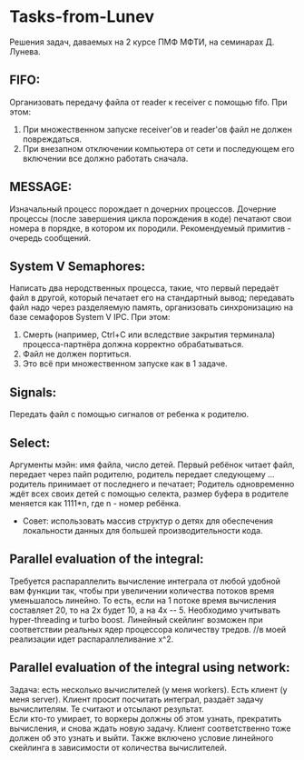 Tasks-from-Lunev
================

Решения задач, даваемых на 2 курсе ПМФ МФТИ, на семинарах Д. Лунева.

## FIFO:

Организовать передачу файла от reader к receiver с помощью fifo.
При этом:
1. При множественном запуске receiver'ов и reader'ов файл не должен повреждаться.
2. При внезапном отключении компьютера от сети и последующем его включении все должно работать сначала.


## MESSAGE:

Изначальный процесс порождает n дочерних процессов.
Дочерние процессы (после завершения цикла порождения в коде) печатают свои номера в порядке, в котором их породили.
Рекомендуемый примитив - очередь сообщений.


## System V Semaphores:

Написать два неродственных процесса, такие, что первый передаёт файл в другой, который печатает его на стандартный вывод; передавать файл надо через разделяемую память, организовать синхронизацию на базе семафоров System V IPC.
При этом:
1. Смерть (например, Ctrl+C или вследствие закрытия терминала) процесса-партнёра должна корректно обрабатываться.
2. Файл не должен портиться.
3. Это всё при множественном запуске как в 1 задаче.

## Signals:
 
Передать файл с помощью сигналов от ребенка к родителю.


## Select:

Аргументы мэйн: имя файла, число детей.
Первый ребёнок читает файл, передает через пайп родителю, родитель передает следующему ... родитель принимает от последнего и печатает;
Родитель одновременно ждёт всех своих детей с помощью селекта, размер буфера в родителе меняется как 1111*n, где n - номер ребёнка.
- Совет: 
использовать массив структур о детях для обеспечения локальности данных для большей производительности кода.


## Parallel evaluation of the integral:

Требуется распараллелить вычисление интеграла от любой удобной вам функции так, чтобы при увеличении количества потоков время уменьшалось линейно. То есть, если на 1 потоке время вычисления составляет 20, то на 2х будет 10, а на 4х -- 5.
Необходимо учитывать hyper-threading и turbo boost. Линейный скейлинг возможен при соответствии реальных ядер процессора количеству тредов.
//в моей реализации идет распараллеливание x^2.

## Parallel evaluation of the integral using network:

Задача: есть несколько вычислителей (у меня workers). Есть клиент (у меня server). Клиент просит посчитать интеграл, раздаёт задачу вычислителям. Те считают и отсылают результат.	
Если кто-то умирает, то воркеры должны об этом узнать, прекратить вычисления, и снова ждать новую задачу.
Клиент соответственно тоже должен об это узнать и выйти.
Также включено условие линейного скейлинга в зависимости от количества вычислителей.
